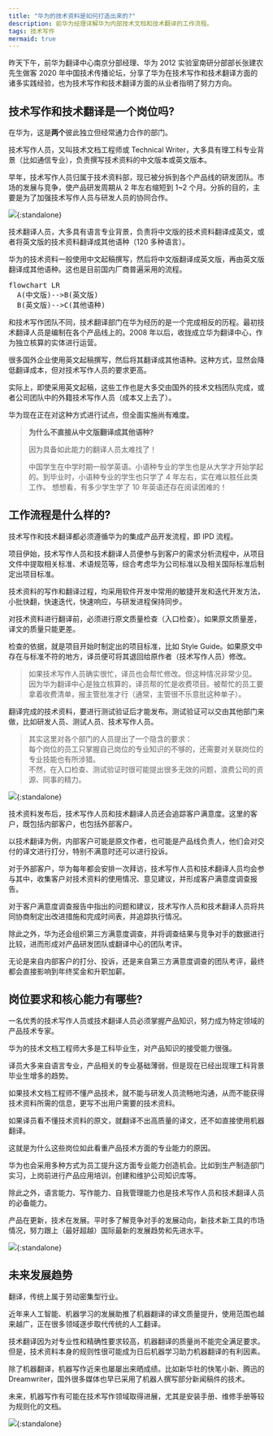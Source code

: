 ```yaml
---
title: "华为的技术资料是如何打造出来的?"
description: 前华为经理详解华为内部技术文档和技术翻译的工作流程。
tags: 技术写作
mermaid: true
---
```


昨天下午，前华为翻译中心南京分部经理、华为 2012 实验室南研分部部长张建农先生做客 2020 年中国技术传播论坛，分享了华为在技术写作和技术翻译方面的诸多实践经验，也为技术写作和技术翻译方面的从业者指明了努力方向。

## 技术写作和技术翻译是一个岗位吗?

在华为，这是**两个**彼此独立但经常通力合作的部门。

技术写作人员，又叫技术文档工程师或 Technical Writer，大多具有理工科专业背景（比如通信专业），负责撰写技术资料的中文版本或英文版本。

早年，技术写作人员归属于技术资料部，现已被分拆到各个产品线的研发团队。市场的发展与竞争，使产品研发周期从 2 年左右缩短到 1~2 个月。分拆的目的，主要是为了加强技术写作人员与研发人员的协同合作。

![](https://pic4.zhimg.com/80/v2-5fd993345885b65c25810cad08adf9af_720w.webp){:standalone}

技术翻译人员，大多具有语言专业背景，负责将中文版的技术资料翻译成英文，或者将英文版的技术资料翻译成其他语种（120 多种语言）。

华为的技术资料一般使用中文起稿撰写，然后将中文版翻译成英文版，再由英文版翻译成其他语种。这也是目前国内厂商普遍采用的流程。

<pre class="mermaid">
flowchart LR
  A(中文版)-->B(英文版)
  B(英文版)-->C(其他语种)
</pre>

和技术写作团队不同，技术翻译部门在华为经历的是一个完成相反的历程。最初技术翻译人员是编制在各个产品线上的。2008 年以后，收拢成立华为翻译中心，作为独立核算的实体进行运营。

很多国外企业使用英文起稿撰写，然后将其翻译成其他语种。这种方式，显然会降低翻译成本，但对技术写作人员的要求更高。

实际上，即使采用英文起稿，这些工作也是大多交由国外的技术文档团队完成，或者公司团队中的外籍技术写作人员（成本又上去了）。

华为现在正在对这种方式进行试点，但全面实施尚有难度。

> **为什么不直接从中文版翻译成其他语种?**
> 
> 因为具备如此能力的翻译人员太难找了！
> 
> 中国学生在中学时期一般学英语。小语种专业的学生也是从大学才开始学起的。到毕业时，小语种专业的学生也只学了 4 年左右，实在难以胜任此类工作。
> 想想看，有多少学生学了 10 年英语还存在阅读困难的！

## 工作流程是什么样的?

技术写作和技术翻译都必须遵循华为的集成产品开发流程，即 IPD 流程。

项目伊始，技术写作人员和技术翻译人员便参与到客户的需求分析流程中，从项目文件中提取相关标准、术语规范等，综合考虑华为公司标准以及相关国际标准后制定出项目标准。

技术资料的写作和翻译过程，均采用软件开发中常用的敏捷开发和迭代开发方法，小批快翻，快速迭代，快速响应，与研发进程保持同步。

对技术资料进行翻译前，必须进行原文质量检查（入口检查）。如果原文质量差，译文的质量只能更差。

检查的依据，就是项目开始时制定出的项目标准，比如 Style Guide。如果原文中存在与标准不符的地方，译员便可将其退回给原作者（技术写作人员）修改。

> 如果技术写作人员确实很忙，译员也会帮忙修改。但这种情况非常少见。  
> 因为华为翻译中心是独立核算的，译员帮的忙是收费项目。被帮忙的员工要拿着收费清单，报主管批准才行（通常，主管很不乐意批这种单子）。

翻译完成的技术资料，要进行测试验证后才能发布。测试验证可以交由其他部门来做，比如研发人员、测试人员、技术写作人员。

> 其实这里对各个部门的人员提出了一个隐含的要求：  
> 每个岗位的员工只掌握自己岗位的专业知识的不够的，还需要对关联岗位的专业技能也有所涉猎。  
> 不然，在入口检查、测试验证时很可能提出很多无效的问题，浪费公司的资源、同事的精力。

![](https://pic3.zhimg.com/80/v2-e198f21b61c35b4b367481c8f57eb836_720w.webp){:standalone}

技术资料发布后，技术写作人员和技术翻译人员还会追踪客户满意度。这里的客户，既包括内部客户，也包括外部客户。

以技术翻译为例，内部客户可能是原文作者，也可能是产品线负责人，他们会对交付的译文进行打分，特别不满意时还可以进行投诉。

对于外部客户，华为每年都会安排一次拜访，技术写作人员和技术翻译人员均会参与其中，收集客户对技术资料的使用情况、意见建议，并形成客户满意度调查报告。

对于客户满意度调查报告中指出的问题和建议，技术写作人员和技术翻译人员将共同协商制定出改进措施和完成时间表，并追踪执行情况。

除此之外，华为还会组织第三方满意度调查，并将调查结果与竞争对手的数据进行比较，进而形成对产品研发团队或翻译中心的团队考评。

无论是来自内部客户的打分、投诉，还是来自第三方满意度调查的团队考评，最终都会直接影响到年终奖金和升职加薪。

## 岗位要求和核心能力有哪些?

一名优秀的技术写作人员或技术翻译人员必须掌握产品知识，努力成为特定领域的产品技术专家。

华为的技术文档工程师大多是工科毕业生，对产品知识的接受能力很强。

译员大多来自语言专业，产品相关的专业基础薄弱，但是现在已经出现理工科背景毕业生增多的趋势。

如果技术文档工程师不懂产品技术，就不能与研发人员流畅地沟通，从而不能获得技术资料所需的信息，更写不出用户需要的技术资料。

如果译员看不懂技术资料的原文，就翻译不出高质量的译文，还不如直接使用机器翻译。

这就是为什么这些岗位如此看重产品技术方面的专业能力的原因。

华为也会采用多种方式为员工提升这方面专业能力创造机会。比如到生产制造部门实习，上岗前进行产品应用培训，创建和维护公司知识库等。

除此之外，语言能力、写作能力、自我管理能力也是技术写作人员和技术翻译人员的必备能力。

产品在更新，技术在发展。平时多了解竞争对手的发展动向，新技术新工具的市场情况，努力跟上（最好超越）国际最新的发展趋势和先进水平。

![](https://pic4.zhimg.com/80/v2-f77ddd30021685948e3234b0babda907_720w.webp){:standalone}

## 未来发展趋势

翻译，传统上属于劳动密集型行业。

近年来人工智能、机器学习的发展助推了机器翻译的译文质量提升，使用范围也越来越广，正在很多领域逐步取代传统的人工翻译。

技术翻译因为对专业性和精确性要求较高，机器翻译的质量尚不能完全满足要求。但是，技术资料本身的规则性很可能成为日后机器学习助力机器翻译的有利因素。

除了机器翻译，机器写作近来也屡屡出来晒成绩。比如新华社的快笔小新、腾迅的 Dreamwriter，国外很多媒体也早已采用了机器人撰写部分新闻稿件的技术。

未来，机器写作有可能在技术写作领域取得进展，尤其是安装手册、维修手册等较为规则化的文档。

![](https://pic2.zhimg.com/80/v2-d5214e206af3d93659b0b430f7e60291_720w.webp){:standalone}
